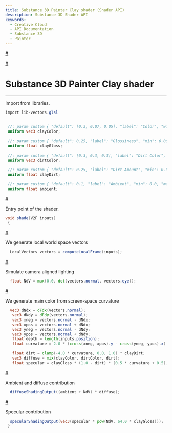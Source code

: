 ```yaml
---
title: Substance 3D Painter Clay shader (Shader API)
description: Substance 3D Shader API
keywords:
  - Creative Cloud
  - API Documentation
  - Substance 3D
  - Painter
---
```














[\#](#section-0)












[\#](#section-1)

Substance 3D Painter Clay shader
================================

---




Import from libraries.





```glsl
import lib-vectors.glsl
 
 
 //: param custom { "default": [0.3, 0.07, 0.05], "label": "Color", "widget": "color" }
 uniform vec3 clayColor;
 
 //: param custom { "default": 0.25, "label": "Glossiness", "min": 0.001, "max": 1.0 }
 uniform float clayGloss;
 
 //: param custom { "default": [0.3, 0.3, 0.3], "label": "Dirt Color", "widget": "color" }
 uniform vec3 dirtColor;
 
 //: param custom { "default": 0.25, "label": "Dirt Amount", "min": 0.0, "max": 1.0 }
 uniform float clayDirt;
 
 //: param custom { "default": 0.1, "label": "Ambient", "min": 0.0, "max": 1.0 }
 uniform float ambient;
```







[\#](#section-2)

Entry point of the shader.





```glsl
void shade(V2F inputs)
 {
```







[\#](#section-3)

We generate local world space vectors





```glsl
  LocalVectors vectors = computeLocalFrame(inputs);
```







[\#](#section-4)

Simulate camera aligned lighting





```glsl
  float NdV = max(0.0, dot(vectors.normal, vectors.eye));
```







[\#](#section-5)

We generate main color from screen\-space curvature





```glsl
  vec3 dNdx = dFdx(vectors.normal);
   vec3 dNdy = dFdy(vectors.normal);
   vec3 xneg = vectors.normal - dNdx;
   vec3 xpos = vectors.normal + dNdx;
   vec3 yneg = vectors.normal - dNdy;
   vec3 ypos = vectors.normal + dNdy;
   float depth = length(inputs.position);
   float curvature = 2.0 * (cross(xneg, xpos).y - cross(yneg, ypos).x) / depth;
 
   float dirt = clamp(-4.0 * curvature, 0.0, 1.0) * clayDirt;
   vec3 diffuse = mix(clayColor, dirtColor, dirt);
   float specular = clayGloss * (1.0 - dirt) * (0.5 * curvature + 0.5);
```







[\#](#section-6)

Ambient and diffuse contribution





```glsl
  diffuseShadingOutput((ambient + NdV) * diffuse);
```







[\#](#section-7)

Specular contribution





```glsl
  specularShadingOutput(vec3(specular * pow(NdV, 64.0 * clayGloss)));
 }
 
 
```






